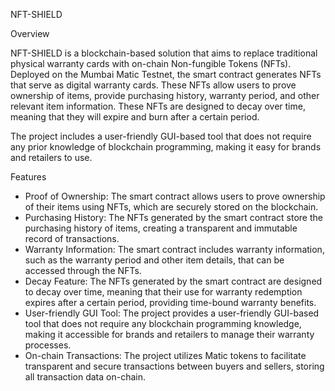 NFT-SHIELD

Overview

NFT-SHIELD is a blockchain-based solution that aims to replace traditional physical warranty cards with on-chain Non-fungible Tokens (NFTs). Deployed on the Mumbai Matic Testnet, the smart contract generates NFTs that serve as digital warranty cards. These NFTs allow users to prove ownership of items, provide purchasing history, warranty period, and other relevant item information. These NFTs are designed to decay over time, meaning that they will expire and burn after a certain period.

The project includes a user-friendly GUI-based tool that does not require any prior knowledge of blockchain programming, making it easy for brands and retailers to use.

Features

* Proof of Ownership: The smart contract allows users to prove ownership of their items using NFTs, which are securely stored on the blockchain.
* Purchasing History: The NFTs generated by the smart contract store the purchasing history of items, creating a transparent and immutable record of transactions.
* Warranty Information: The smart contract includes warranty information, such as the warranty period and other item details, that can be accessed through the NFTs.
* Decay Feature: The NFTs generated by the smart contract are designed to decay over time, meaning that their use for warranty redemption expires after a certain period, providing time-bound warranty benefits.
* User-friendly GUI Tool: The project provides a user-friendly GUI-based tool that does not require any blockchain programming knowledge, making it accessible for brands and retailers to manage their warranty processes.
* On-chain Transactions: The project utilizes Matic tokens to facilitate transparent and secure transactions between buyers and sellers, storing all transaction data on-chain.
